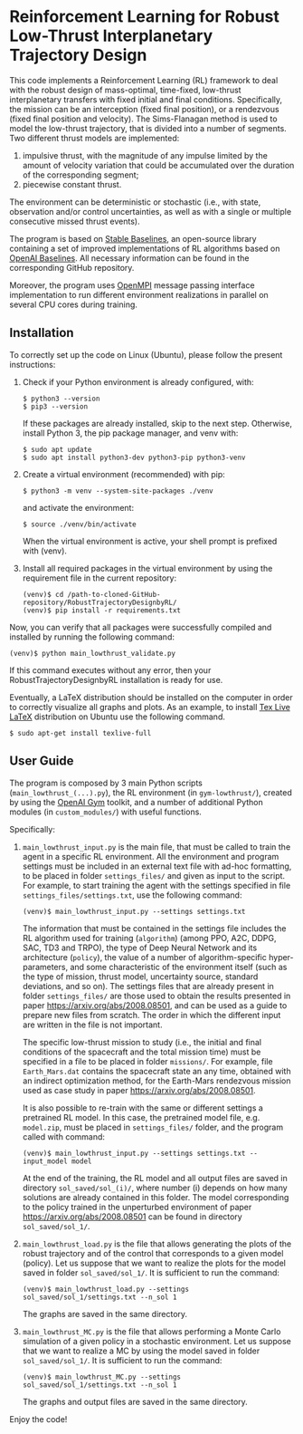 # Reinforcement Learning for Robust Low-Thrust Interplanetary Trajectory Design

This code implements a Reinforcement Learning (RL) framework to deal with the robust design of mass-optimal, time-fixed, low-thrust interplanetary transfers
with fixed initial and final conditions. Specifically, the mission can be an interception (fixed final position), or a rendezvous (fixed final position and velocity).
The Sims-Flanagan method is used to model the low-thrust trajectory, that is divided into a number of segments. Two different thrust models are implemented:
1. impulsive thrust, with the magnitude of any impulse limited by the amount of velocity variation that could be accumulated over the duration of the corresponding segment;
2. piecewise constant thrust.

The environment can be deterministic or stochastic (i.e., with state, observation and/or control uncertainties, as well as with a single or multiple consecutive missed thrust events).

The program is based on [Stable Baselines](https://stable-baselines.readthedocs.io/en/master/), an open-source library containing a set of improved implementations of RL algorithms based on [OpenAI Baselines](https://github.com/openai/baselines).
All necessary information can be found in the corresponding GitHub repository.

Moreover, the program uses [OpenMPI](https://www.open-mpi.org/) message passing interface implementation to run different environment realizations in parallel on several CPU cores during training.

## Installation

To correctly set up the code on Linux (Ubuntu), please follow the present instructions:

1. Check if your Python environment is already configured, with:
    ```
    $ python3 --version
    $ pip3 --version
    ```
    If these packages are already installed, skip to the next step. Otherwise, install Python 3, the pip package manager, and venv with:
    ```
    $ sudo apt update
    $ sudo apt install python3-dev python3-pip python3-venv
    ```
2. Create a virtual environment (recommended) with pip:
    ```
    $ python3 -m venv --system-site-packages ./venv
    ```
    and activate the environment:
    ```
    $ source ./venv/bin/activate
    ```
    When the virtual environment is active, your shell prompt is prefixed with (venv).

3. Install all required packages in the virtual environment by using the requirement file in the current repository:

    ```
    (venv)$ cd /path-to-cloned-GitHub-repository/RobustTrajectoryDesignbyRL/
    (venv)$ pip install -r requirements.txt
    ```

Now, you can verify that all packages were successfully compiled and installed by running the following command:

```
(venv)$ python main_lowthrust_validate.py
```
If this command executes without any error, then your RobustTrajectoryDesignbyRL installation is ready for use.

Eventually, a LaTeX distribution should be installed on the computer in order to correctly visualize all graphs and plots. As an example, to install [Tex Live LaTeX](https://www.tug.org/texlive/) distribution on Ubuntu use the following command.
```
$ sudo apt-get install texlive-full
```

## User Guide

The program is composed by 3 main Python scripts (`main_lowthrust_(...).py`), the RL environment (in `gym-lowthrust/`), created by using the [OpenAI Gym](https://gym.openai.com/) toolkit, and a number of additional Python modules (in `custom_modules/`) with useful functions.

Specifically:

1. `main_lowthrust_input.py` is the main file, that must   be called to train the agent in a specific RL environment. All the environment and program settings must be included in an external text file with ad-hoc formatting, to be placed in folder `settings_files/` and given as input to the script.
For example, to start training the agent with the settings specified in file `settings_files/settings.txt`, use the following command:
    ```
    (venv)$ main_lowthrust_input.py --settings settings.txt
    ```
    The information that must be contained in the settings file includes the RL algorithm used for training (`algorithm`) (among PPO, A2C, DDPG, SAC, TD3 and TRPO), the type of Deep Neural Network and its architecture (`policy`), the value of a number of algorithm-specific hyper-parameters, and some characteristic of the environment itself (such as the type of mission, thrust model, uncertainty source, standard deviations, and so on).
    The settings files that are already present in folder `settings_files/` are those used to obtain the results presented in paper https://arxiv.org/abs/2008.08501, and can be used as a guide to prepare new files from scratch. The order in which the different input are written in the file is not important.

    The specific low-thrust mission to study (i.e., the initial and final conditions of the spacecraft and the total mission time) must be specified in a file to be placed in folder `missions/`. For example, file `Earth_Mars.dat` contains the spacecraft state an any time, obtained with an indirect optimization method, for the Earth-Mars rendezvous mission used as case study in paper https://arxiv.org/abs/2008.08501.

    It is also possible to re-train with the same or different settings a pretrained RL model. In this case,
   the pretrained model file, e.g. `model.zip`, must be placed in `settings_files/` folder, and the program called with command:
    ```
    (venv)$ main_lowthrust_input.py --settings settings.txt --input_model model
    ```

    At the end of the training, the RL model and all output files are saved in directory `sol_saved/sol_(i)/`, where number (i) depends on how many solutions are already contained in this folder.
    The model corresponding to the policy trained in the unperturbed environment of paper https://arxiv.org/abs/2008.08501 can be found in directory `sol_saved/sol_1/`.

2. `main_lowthrust_load.py` is the file that allows generating the plots of the robust trajectory and of the control that corresponds to a given model (policy).
Let us suppose that we want to realize the plots for the model saved in folder `sol_saved/sol_1/`. It is sufficient to run the command:
    ```
    (venv)$ main_lowthrust_load.py --settings sol_saved/sol_1/settings.txt --n_sol 1
    ```
    The graphs are saved in the same directory.
3. `main_lowthrust_MC.py` is the file that allows performing a Monte Carlo simulation of a given policy in a stochastic environment.
Let us suppose that we want to realize a MC by using the model saved in folder `sol_saved/sol_1/`. It is sufficient to run the command:
    ```
    (venv)$ main_lowthrust_MC.py --settings sol_saved/sol_1/settings.txt --n_sol 1
    ```
    The graphs and output files are saved in the same directory.


Enjoy the code!